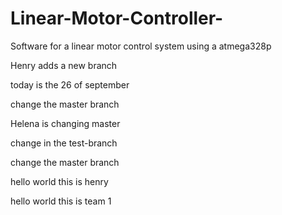 # Linear-Motor-Controller-
Software for a linear motor control system using a atmega328p

Henry adds a new branch

today is the 26 of september 


change the master branch

Helena is changing master

change in the test-branch

change the master branch

hello world this is henry

hello world this is team 1 

